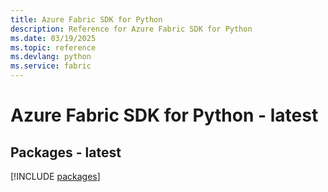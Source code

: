 ```yaml
---
title: Azure Fabric SDK for Python
description: Reference for Azure Fabric SDK for Python
ms.date: 03/19/2025
ms.topic: reference
ms.devlang: python
ms.service: fabric
---
```

# Azure Fabric SDK for Python - latest
## Packages - latest
[!INCLUDE [packages](fabric-index.md)]